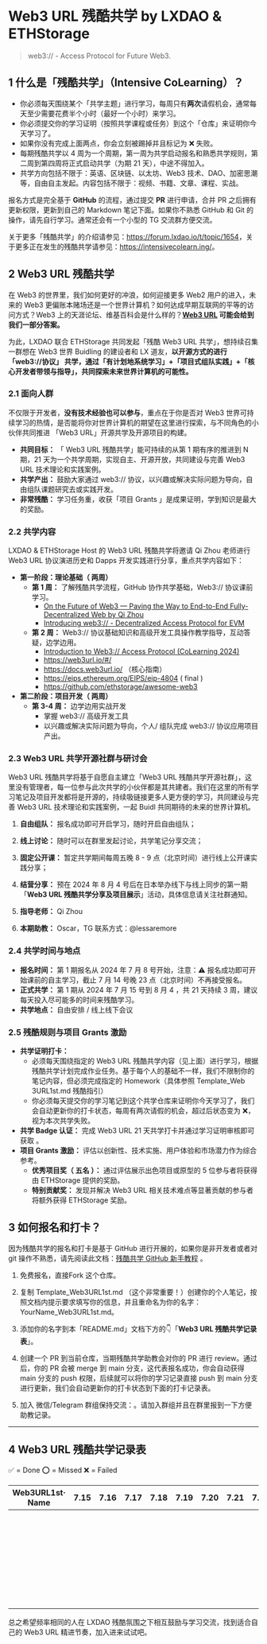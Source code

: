 # Web3 URL 残酷共学 by LXDAO & ETHStorage 

>web3:// - Access Protocol for Future Web3. 

## 1 什么是「残酷共学」（Intensive CoLearning）？

- 你必须每天围绕某个「共学主题」进行学习，每周只有**两次**请假机会，通常每天至少需要花费半个小时（最好一个小时）来学习。
- 你必须提交你的学习证明（按照共学课程或任务）到这个「仓库」来证明你今天学习了。
- 如果你没有完成上面两点，你会立刻被踢掉并且标记为 ❌ 失败。
- 每期残酷共学以 4 周为一个周期，第一周为共学启动报名和熟悉共学规则，第二周到第四周将正式启动共学（为期 21 天），中途不得加入。
- 共学方向包括不限于：英语、区块链、以太坊、Web3 技术、DAO、加密思潮等，自由自主发起。内容包括不限于：视频、书籍、文章、课程、实战。

报名方式是完全基于 **GitHub** 的流程，通过提交 **PR** 进行申请，合并 PR 之后拥有更新权限，更新到自己的 Markdown 笔记下面。如果你不熟悉 GitHub 和 Git 的操作，请先自行学习。通常还会有一个小型的 TG 交流群方便交流。

关于更多「残酷共学」的介绍请参见：<https://forum.lxdao.io/t/topic/1654>，关于更多正在发生的残酷共学请参见：<https://intensivecolearn.ing/>。

## 2 Web3 URL 残酷共学

在 Web3 的世界里，我们如何更好的冲浪，如何迎接更多 Web2 用户的进入，未来的 Web3 更偏账本赌场还是一个世界计算机？如何达成早期互联网的平等的访问方式？Web3 上的天涯论坛、维基百科会是什么样的？**[Web3 URL](https://docs.google.com/presentation/d/1egJUKJrjC9wjkmOF9sLBkTSwHpd6hl8FXkWehPW7kFk/edit#slide=id.g1754f50a55c_0_11) 可能会给到我们一部分答案。**

为此，LXDAO 联合 ETHStorage 共同发起「残酷 Web3 URL 共学」，想持续召集一群想在 Web3 世界 Buidling 的建设者和 LX 道友，**以开源方式的进行 「web3://协议」 共学，通过「有计划地系统学习」+「项目式组队实践」+「核心开发者带领与指导」，共同探索未来世界计算机的可能性。**

### 2.1 面向人群

不仅限于开发者，**没有技术经验也可以参与**，重点在于你是否对 Web3 世界可持续学习的热情，是否能将你对世界计算机的期望在这里进行探索，与不同角色的小伙伴共同推进 「Web3 URL」开源共学及开源项目的构建。

- **共同目标：** 「 Web3 URL 残酷共学」能可持续的从第 1 期有序的推进到 N 期，21 天为一个共学周期，实现自主、开源开放，共同建设与完善 Web3 URL 技术理论和实践案例。
- **共学产出：** 鼓励大家通过 web3:// 协议，以兴趣或解决实际问题为导向，自由组队课题研究去或实践开发。
- **非常残酷：** 学习任务重，收获「项目 Grants 」是成果证明，学到知识是最大的奖励。

### 2.2 共学内容

LXDAO & ETHStorage Host 的 Web3 URL 残酷共学将邀请 Qi Zhou 老师进行 Web3 URL 协议演进历史和 Dapps 开发实践进行分享，重点共学内容如下：

- **第一阶段：理论基础（ 两周）**
  - **第 1 周：** 了解残酷共学流程，GitHub 协作共学基础，Web3:// 协议课前学习。
    - [On the Future of Web3 — Paving the Way to End-to-End Fully-Decentralized Web by Qi Zhou](https://www.youtube.com/watch?v=rRI-3RV_JHw)
    - [Introducing web3:// - Decentralized Access Protocol for EVM](https://www.youtube.com/watch?v=h31q2ZMwHkQ)
  - **第 2 周：** Web3:// 协议基础知识和高级开发工具操作教学指导，互动答疑，边学边用。
    - [Introduction to Web3:// Access Protocol (CoLearning 2024)](https://docs.google.com/presentation/d/1egJUKJrjC9wjkmOF9sLBkTSwHpd6hl8FXkWehPW7kFk/edit#slide=id.g1754f50a55c_0_11)
    - https://web3url.io/#/
    - https://docs.web3url.io/ （核心指南）
    - https://eips.ethereum.org/EIPS/eip-4804 ( final )
    - https://github.com/ethstorage/awesome-web3
- **第二阶段：项目开发（ 两周）**
  - **第 3-4 周：** 边学边用实战开发
    - 掌握 web3:// 高级开发工具
    - 以兴趣或解决实际问题为导向，个人/ 组队完成 web3:// 协议应用项目产出。


### 2.3 Web3 URL 共学开源社群与研讨会

Web3 URL 残酷共学将基于自愿自主建立「Web3 URL 残酷共学开源社群」，这里没有管理者，每一位参与此次共学的小伙伴都是其共建者。我们在这里的所有学习笔记及项目开发都将是开源的，持续吸链接更多人更方便的学习，共同建设与完善 Web3 URL 技术理论和实践案例，一起 Buidl 共同期待的未来的世界计算机。

1. **自由组队：** 报名成功即可开启学习，随时开启自由组队；
2. **线上讨论：** 随时可以在群里发起讨论，共学笔记分享交流；
3. **固定公开课：** 暂定共学期间每周五晚 8 - 9 点（北京时间）进行线上公开课实践分享；
4. **结营分享：** 预在 2024 年 8 月 4 号后在日本举办线下与线上同步的第一期「**Web3 URL 残酷共学分享及项目展示**」活动，具体信息请关注社群通知。

5. **指导老师：** Qi Zhou

6. **本期助教：** Oscar，TG 联系方式：@lessaremore

### 2.4 共学时间与地点

- **报名时间：** 第 1 期报名从 2024 年 7 月 8 号开始，注意：⚠️ 报名成功即可开始课前的自主学习，截止 7 月 14 号晚 23 点（北京时间）不再接受报名。
- **正式共学：** 第 1 期从 2024 年 7 月 15 号到 8 月 4 ，共 21 天持续 3 周，建议每天投入尽可能多的时间来残酷学习。
- **共学地点：** 自由安排 / 线上线下会议 

### 2.5 残酷规则与项目 Grants 激励

- **共学证明打卡：** 
  - 必须每天围绕指定的 Web3 URL 残酷共学内容（见上面）进行学习，根据残酷共学计划完成作业任务。基于每个人的基础不一样，我们不限制你的笔记内容，但必须完成指定的 Homework（具体参照 Template_Web 3URL1st.md 残酷指引）
  - 你必须每天提交你的学习笔记到这个共学仓库来证明你今天学习了，我们会自动更新你的打卡状态，每周有两次请假的机会，超过后状态变为 ❌，视为本次共学失败。
- **共学 Badge 认证：** 完成 Web3 URL  21 天共学打卡并通过学习证明审核即可获取 。
- **项目 Grants 激励：** 评估以创新性、技术实施、用户体验和市场潜力作为综合参考。
  - **优秀项目奖（ 五名 ）：** 通过评估展示出色项目或原型的 5 位参与者将获得由 ETHStorage 提供的奖励。
  - **特别贡献奖：** 发现并解决 Web3 URL 相关技术难点等显著贡献的参与者将额外获得 ETHStorage 奖励。

## 3 如何报名和打卡？

因为残酷共学的报名和打卡是基于 GitHub 进行开展的，如果你是非开发者或者对 git 操作不熟悉，请先阅读此文档：[残酷共学 GitHub 新手教程](https://www.notion.so/53fca5ba49bb40c69e4e40e69f58f416?pvs=21) 。

1. 免费报名，直接Fork 这个仓库。

2. 复制 Template_Web3URL1st.md （这个非常重要！）创建你的个人笔记，按照文档内提示要求填写你的信息，并且重命名为你的名字：YourName_Web3URL1st.md。

3. 添加你的名字到本「README.md」文档下方的👇「**Web3 URL 残酷共学记录表**」。

4. 创建一个 PR 到当前仓库，当期残酷共学助教会对你的 PR 进行 review。通过后，你的 PR 会被 merge 到 main 分支，这代表报名成功，你会自动获得 main 分支的 push 权限，后续就可以将你的学习记录直接 push 到 main 分支进行更新，我们会自动更新你的打卡状态到下面的打卡记录表。

5. 加入 微信/Telegram 群组保持交流：<XXXX>。请加入群组并且在群里报到一下方便助教记录。

---

## 4 Web3 URL 残酷共学记录表

✅ = Done ⭕️ = Missed ❌ = Failed

<!-- START_COMMIT_TABLE -->

| Web3URL1st· Name | 7.15 | 7.16 | 7.17 | 7.18 | 7.19 | 7.20 | 7.21 | 7.22 | 7.23 | 7.24 | 7.25 | 7.26 | 7.27 | 7.28 | 7.29 | 7.30 | 7.31 | 8.01 | 8.02 | 8.03 | 8.04 |
| ---------------- | ---- | ---- | ---- | ---- | ---- | ---- | ---- | ---- | ---- | ---- | ---- | ---- | ---- | ---- | ---- | ---- | ---- | ---- | ---- | ---- | ---- |
|                  |      |      |      |      |      |      |      |      |      |      |      |      |      |      |      |      |      |      |      |      |      |
|                  |      |      |      |      |      |      |      |      |      |      |      |      |      |      |      |      |      |      |      |      |      |
|                  |      |      |      |      |      |      |      |      |      |      |      |      |      |      |      |      |      |      |      |      |      |
|                  |      |      |      |      |      |      |      |      |      |      |      |      |      |      |      |      |      |      |      |      |      |
|                  |      |      |      |      |      |      |      |      |      |      |      |      |      |      |      |      |      |      |      |      |      |
|                  |      |      |      |      |      |      |      |      |      |      |      |      |      |      |      |      |      |      |      |      |      |
|                  |      |      |      |      |      |      |      |      |      |      |      |      |      |      |      |      |      |      |      |      |      |
|                  |      |      |      |      |      |      |      |      |      |      |      |      |      |      |      |      |      |      |      |      |      |
|                  |      |      |      |      |      |      |      |      |      |      |      |      |      |      |      |      |      |      |      |      |      |
|                  |      |      |      |      |      |      |      |      |      |      |      |      |      |      |      |      |      |      |      |      |      |
|                  |      |      |      |      |      |      |      |      |      |      |      |      |      |      |      |      |      |      |      |      |      |
|                  |      |      |      |      |      |      |      |      |      |      |      |      |      |      |      |      |      |      |      |      |      |
|                  |      |      |      |      |      |      |      |      |      |      |      |      |      |      |      |      |      |      |      |      |      |
|                  |      |      |      |      |      |      |      |      |      |      |      |      |      |      |      |      |      |      |      |      |      |
|                  |      |      |      |      |      |      |      |      |      |      |      |      |      |      |      |      |      |      |      |      |      |
|                  |      |      |      |      |      |      |      |      |      |      |      |      |      |      |      |      |      |      |      |      |      |
|                  |      |      |      |      |      |      |      |      |      |      |      |      |      |      |      |      |      |      |      |      |      |
|                  |      |      |      |      |      |      |      |      |      |      |      |      |      |      |      |      |      |      |      |      |      |
|                  |      |      |      |      |      |      |      |      |      |      |      |      |      |      |      |      |      |      |      |      |      |
|                  |      |      |      |      |      |      |      |      |      |      |      |      |      |      |      |      |      |      |      |      |      |
|                  |      |      |      |      |      |      |      |      |      |      |      |      |      |      |      |      |      |      |      |      |      |
|                  |      |      |      |      |      |      |      |      |      |      |      |      |      |      |      |      |      |      |      |      |      |
|                  |      |      |      |      |      |      |      |      |      |      |      |      |      |      |      |      |      |      |      |      |      |
|                  |      |      |      |      |      |      |      |      |      |      |      |      |      |      |      |      |      |      |      |      |      |
|                  |      |      |      |      |      |      |      |      |      |      |      |      |      |      |      |      |      |      |      |      |      |
|                  |      |      |      |      |      |      |      |      |      |      |      |      |      |      |      |      |      |      |      |      |      |
|                  |      |      |      |      |      |      |      |      |      |      |      |      |      |      |      |      |      |      |      |      |      |
|                  |      |      |      |      |      |      |      |      |      |      |      |      |      |      |      |      |      |      |      |      |      |
|                  |      |      |      |      |      |      |      |      |      |      |      |      |      |      |      |      |      |      |      |      |      |
|                  |      |      |      |      |      |      |      |      |      |      |      |      |      |      |      |      |      |      |      |      |      |
|                  |      |      |      |      |      |      |      |      |      |      |      |      |      |      |      |      |      |      |      |      |      |
|                  |      |      |      |      |      |      |      |      |      |      |      |      |      |      |      |      |      |      |      |      |      |
|                  |      |      |      |      |      |      |      |      |      |      |      |      |      |      |      |      |      |      |      |      |      |

<!-- END_COMMIT_TABLE -->

总之希望频率相同的人在 LXDAO  残酷氛围之下相互鼓励与学习交流，找到适合自己的 Web3 URL 精进节奏，加入进来试试吧。
